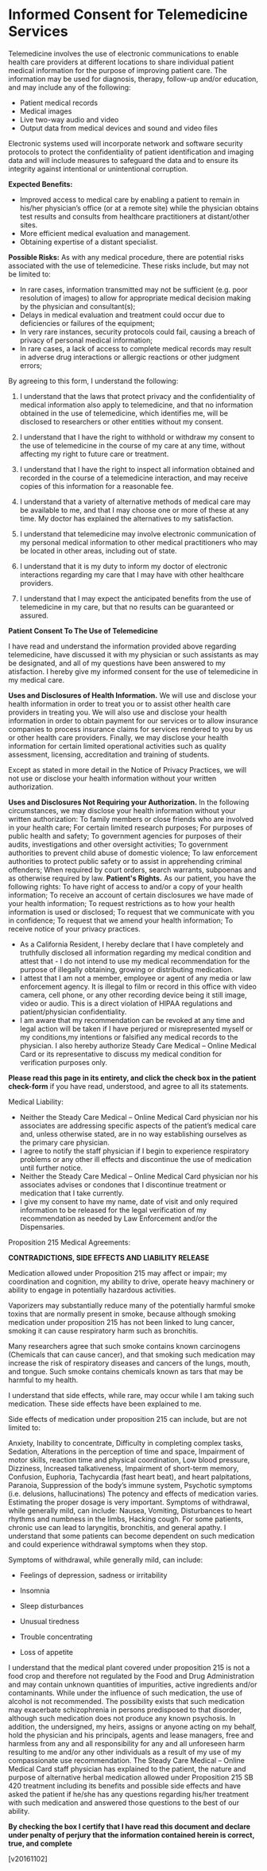 Informed Consent for Telemedicine Services
=============

Telemedicine involves the use of electronic communications to enable health care providers at different locations to share individual patient medical information for the purpose of improving patient care. The information may be used for diagnosis, therapy, follow-up and/or education, and may include any of the following:

 - Patient medical records
 - Medical images
 - Live two-way audio and video
 - Output data from medical devices and sound and video files

Electronic systems used will incorporate network and software security protocols to protect the confidentiality of patient identification and imaging data and will include measures to safeguard the data and to ensure its integrity against intentional or unintentional corruption.

**Expected Benefits:**

 - Improved access to medical care by enabling a patient to remain in his/her physician’s office (or at a remote site) while the physician obtains test results and consults from healthcare practitioners at distant/other sites.
 - More efficient medical evaluation and management.
 - Obtaining expertise of a distant specialist.

**Possible Risks:**
As with any medical procedure, there are potential risks associated with the use of telemedicine. These risks include, but may not be limited to:

 - In rare cases, information transmitted may not be sufficient (e.g. poor resolution of images) to allow for appropriate medical decision making by the physician and consultant(s);
 - Delays in medical evaluation and treatment could occur due to deficiencies or failures of the equipment;
 - In very rare instances, security protocols could fail, causing a breach of privacy of personal medical information;
 - In rare cases, a lack of access to complete medical records may result in adverse drug interactions or allergic reactions or other judgment errors;

By agreeing to this form, I understand the following:

1. I understand that the laws that protect privacy and the confidentiality of medical information also apply to telemedicine, and that no information obtained in the use of telemedicine, which identifies me, will be disclosed to researchers or other entities without my consent.

2. I understand that I have the right to withhold or withdraw my consent to the use of telemedicine in the course of my care at any time, without affecting my right to future care or treatment.

3. I understand that I have the right to inspect all information obtained and recorded in the course of a telemedicine interaction, and may receive copies of this information for a reasonable fee.

4. I understand that a variety of alternative methods of medical care may be available to me, and that I may choose one or more of these at any time. My doctor has explained the alternatives to my satisfaction.

5. I understand that telemedicine may involve electronic communication of my personal medical information to other medical practitioners who may be located in other areas, including out of state.

6. I understand that it is my duty to inform my doctor of electronic interactions regarding my care that I may have with other healthcare providers.

7. I understand that I may expect the anticipated benefits from the use of telemedicine in my care, but that no results can be guaranteed or assured.

**Patient Consent To The Use of Telemedicine**

I have read and understand the information provided above regarding telemedicine, have discussed it with my physician or such assistants as may be designated, and all of my questions have been answered to my atisfaction. I hereby give my informed consent for the use of telemedicine in my medical care.

**Uses and Disclosures of Health Information.​**
​We will use and disclose your health
information in order to treat you or to assist other health care providers in treating you.
We will also use and disclose your health information in order to obtain payment for our
services or to allow insurance companies to process insurance claims for services rendered to you by us or other health care providers. Finally, we may disclose your health information for certain limited operational activities such as quality assessment, licensing, accreditation and training of students.

Except as stated in more detail in the Notice of Privacy Practices, we will not use or disclose your health information without your written authorization.

**Uses and Disclosures Not Requiring your Authorization​.**
In the following circumstances,
we may disclose your health information without your written authorization:
To family members or close friends who are involved in your health care;
For certain limited research purposes;
For purposes of public health and safety;
To government agencies for purposes of their audits,
investigations and other oversight activities;
To government authorities to prevent child abuse of domestic violence;
To law enforcement authorities to protect public safety or to assist in apprehending
criminal offenders;
When required by court orders, search warrants, subpoenas and as otherwise required
by law.
**Patient's Rights.**
​As our patient, you have the following rights:
To have right of access to and/or a copy of your health information;
To receive an account of certain disclosures we have made of your health information;
To request restrictions as to how your health information is used or disclosed;
To request that we communicate with you in confidence;
To request that we amend your health information;
To receive notice of your privacy practices.

- As a California Resident, I hereby declare that I have completely and truthfully
disclosed all information regarding my medical condition and attest that - I do not intend to use my medical recommendation for the purpose of illegally obtaining,
growing or distributing medication.
- I attest that I am not a member, employee or agent of any media or law
enforcement agency. It is illegal to film or record in this office with video camera,
cell phone, or any other recording device being it still image, video or audio. This
is a direct violation of HIPAA regulations and patient/physician confidentiality.
- I am aware that my recommendation can be revoked at any time and legal
action will be taken if I have perjured or misrepresented myself or my conditions,my intentions or falsified any medical records to the physician. I also hereby
authorize Steady Care Medical – Online Medical Card or its representative to discuss my medical condition for verification purposes only.

**Please read this page in its entirety, and click the check box in the patient check-form**
if you have read, understood, and agree to all its statements.

Medical Liability:

- Neither the Steady Care Medical – Online Medical Card physician nor his
associates are addressing specific aspects of the patient’s medical care and,
unless otherwise stated, are in no way establishing ourselves as the primary
care physician.
- I agree to notify the staff physician if I begin to experience respiratory
problems or any other ill effects and discontinue the use of medication until
further notice.
- Neither the Steady Care Medical – Online Medical Card physician nor his
associates advises or condones that I discontinue treatment or medication
that I take currently.
- I give my consent to have my name, date of visit and only required
information to be released for the legal verification of my recommendation
as needed by Law Enforcement and/or the Dispensaries.

Proposition 215 Medical Agreements:

**CONTRADICTIONS, SIDE EFFECTS AND LIABILITY RELEASE**

Medication allowed under Proposition 215 may affect or impair; my coordination and
cognition, my ability to drive, operate heavy machinery or ability to engage in
potentially hazardous activities.

Vaporizers may substantially reduce many of the potentially harmful smoke toxins that
are normally present in smoke, because although smoking medication under proposition
215 has not been linked to lung cancer, smoking it can cause respiratory harm such as
bronchitis.

Many researchers agree that such smoke contains known carcinogens (Chemicals that
can cause cancer), and that smoking such medication may increase the risk of
respiratory diseases and cancers of the lungs, mouth, and tongue. Such smoke contains
chemicals known as tars that may be harmful to my health.

I understand that side effects, while rare, may occur while I am taking such medication.
These side effects have been explained to me.

Side effects of medication under proposition 215 can include, but are not limited to:

Anxiety, Inability to concentrate, Difficulty in completing complex tasks, Sedation,
Alterations in the perception of time and space, Impairment of motor skills, reaction
time and physical coordination, Low blood pressure, Dizziness, Increased talkativeness,
Impairment of short-term memory, Confusion, Euphoria, Tachycardia (fast heart beat),
and heart palpitations, Paranoia, Suppression of the body’s immune system, Psychotic
symptoms (i.e. delusions, hallucinations)
The potency and effects of medication varies. Estimating the proper dosage is very
important. Symptoms of withdrawal, while generally mild, can include:
Nausea, Vomiting, Disturbances to heart rhythms and numbness in the limbs, Hacking
cough.
For some patients, chronic use can lead to laryngitis, bronchitis, and general apathy. I
understand that some patients can become dependent on such medication and could
experience withdrawal symptoms when they stop. 

Symptoms of withdrawal, while
generally mild, can include:
- Feelings of depression, sadness or irritability

- Insomnia
- Sleep disturbances
- Unusual tiredness
- Trouble concentrating
- Loss of appetite

I understand that the medical plant covered under proposition 215 is not a food crop
and therefore not regulated by the Food and Drug Administration and may contain
unknown quantities of impurities, active ingredients and/or contaminants. While under
the influence of such medication, the use of alcohol is not recommended. The possibility
exists that such medication may exacerbate schizophrenia in persons predisposed to
that disorder, although such medication does not produce any known psychosis.
In addition, the undersigned, my heirs, assigns or anyone acting on my behalf, hold the physician and his principals, agents and lease managers, free and harmless from any and all responsibility for any and all unforeseen harm resulting to me and/or any other individuals as a result of my use of my compassionate use recommendation.
The Steady Care Medical – Online Medical Card staff physician has explained to the patient, the nature and purpose of alternative herbal medication allowed under Proposition 215 SB 420 treatment including its benefits and possible side effects and have asked the patient if he/she has any questions regarding his/her treatment with
such medication and answered those questions to the best of our ability.

**By checking the box I certify that I have read this document and declare under penalty
of perjury that the information contained herein is correct, true, and complete**

[v20161102]